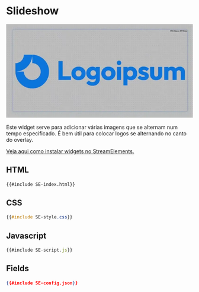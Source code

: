 # Slideshow

![Demonstração do widget](slideshow-demo.webp)

Este widget serve para adicionar várias imagens que se alternam num tempo especificado. É bem útil para colocar logos se alternando no canto do overlay.

[Veja aqui como instalar widgets no StreamElements.](../instrucoes/main.md)

## HTML
```html
{{#include SE-index.html}}
```

## CSS
```css
{{#include SE-style.css}}
```

## Javascript
```javascript
{{#include SE-script.js}}
```

## Fields
```json
{{#include SE-config.json}}
```